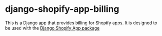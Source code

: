 # django-shopify-app-billing

This is a Django app that provides billing for Shopify apps. It is designed to be used with the [Django Shopify App package](https://pypi.org/project/django-shopify-app/)
